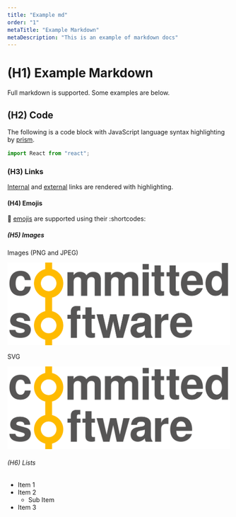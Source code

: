 ```yaml
---
title: "Example md"
order: "1"
metaTitle: "Example Markdown"
metaDescription: "This is an example of markdown docs"
---
```


# (H1) Example Markdown

Full markdown is supported. Some examples are below.

## (H2) Code

The following is a code block with JavaScript language syntax highlighting by [prism](https://prismjs.com/).

```javascript
import React from "react";
```

### (H3) Links

[Internal](/) and [external](http://committed.software) links are rendered with highlighting.

#### (H4) Emojis

:tada: [emojis](https://www.webfx.com/tools/emoji-cheat-sheet/) are supported using their :shortcodes:

##### (H5) Images

Images (PNG and JPEG)

![Example Image](./CommittedSoftware.png "Committed Software")

SVG

![Example Image](./CommittedSoftware.svg "Committed Software")

###### (H6) Lists

- Item 1
- Item 2
  - Sub Item
- Item 3
